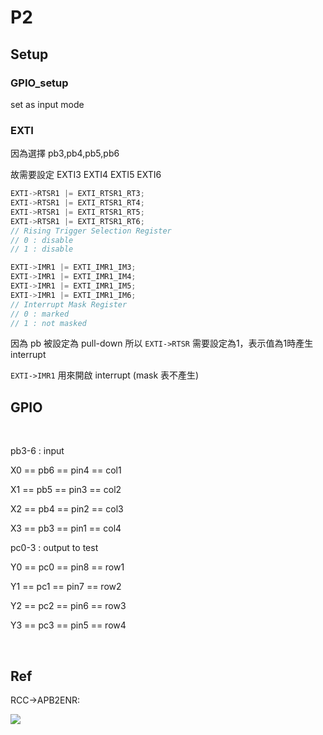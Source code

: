 # P2

## Setup

### GPIO_setup

set as input mode

### EXTI

因為選擇 pb3,pb4,pb5,pb6

故需要設定 EXTI3 EXTI4 EXTI5 EXTI6

```c
EXTI->RTSR1 |= EXTI_RTSR1_RT3;
EXTI->RTSR1 |= EXTI_RTSR1_RT4;
EXTI->RTSR1 |= EXTI_RTSR1_RT5;
EXTI->RTSR1 |= EXTI_RTSR1_RT6;
// Rising Trigger Selection Register
// 0 : disable
// 1 : disable

EXTI->IMR1 |= EXTI_IMR1_IM3;
EXTI->IMR1 |= EXTI_IMR1_IM4;
EXTI->IMR1 |= EXTI_IMR1_IM5;
EXTI->IMR1 |= EXTI_IMR1_IM6;
// Interrupt Mask Register
// 0 : marked 
// 1 : not masked
```

因為 pb 被設定為 pull-down 所以 ```EXTI->RTSR``` 需要設定為1，表示值為1時產生 interrupt

```EXTI->IMR1``` 用來開啟 interrupt (mask 表不產生)

## GPIO
<br>

pb3-6 : input

X0 == pb6 == pin4 == col1

X1 == pb5 == pin3 == col2

X2 == pb4 == pin2 == col3

X3 == pb3 == pin1 == col4
    
pc0-3 : output to test

Y0 == pc0 == pin8 == row1

Y1 == pc1 == pin7 == row2

Y2 == pc2 == pin6 == row3

Y3 == pc3 == pin5 == row4

<br>

## Ref

RCC->APB2ENR:

![](https://i.imgur.com/RiUnW47.png)
